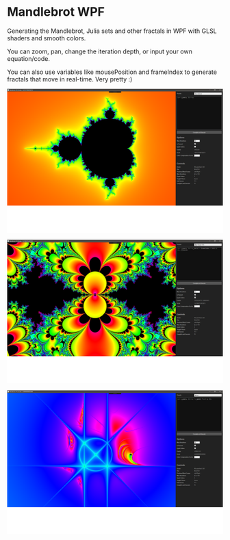 # Mandlebrot WPF
Generating the Mandlebrot, Julia sets and other fractals in WPF with GLSL shaders and smooth colors. 

You can zoom, pan, change the iteration depth, or input your own equation/code.

You can also use variables like mousePosition and frameIndex to generate fractals that move in real-time. Very pretty :)

![Alt text](/screenshot-mandlebrot.png?raw=true "Mandlebrot")

![Alt text](/screenshot-flowers.png?raw=true "Fractal Flowers")

![Alt text](/screenshot-wicca.png?raw=true "Wicca")
